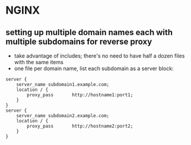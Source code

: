 # NGINX
## setting up multiple domain names each with multiple subdomains for reverse proxy

- take advantage of includes; there's no need to have half a dozen files with the same items
- one file per domain name, list each subdomain as a server block:
```
server {
    server_name subdomain1.example.com;
    location / {
        proxy_pass       http://hostname1:port1;
    }
}
server {
    server_name subdomain2.example.com;
    location / {
        proxy_pass       http://hostname2:port2;
    }
}
```

